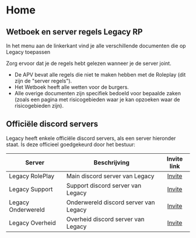# Home

## Wetboek en server regels Legacy RP

In het menu aan de linkerkant vind je alle verschillende documenten die op Legacy toepassen

Zorg ervoor dat je de regels hebt gelezen wanneer je de server joint.

- De APV bevat alle regels die niet te maken hebben met de Roleplay (dit zijn de "server regels").
- Het Wetboek heeft alle wetten voor de burgers.
- Alle overige documenten zijn specifiek bedoeld voor bepaalde zaken (zoals een pagina met risicogebieden waar je kan opzoeken waar de risicogebieden zijn).

## Officiële discord servers

Legacy heeft enkele officiële discord servers, als een server hieronder staat. Is deze officieel goedgekeurd door het bestuur:

| Server | Beschrijving | Invite link |
|---|---|:---:|
|Legacy RolePlay| Main discord server van Legacy | [Invite](https://discord.gg/legacynl) |
|Legacy Support| Support discord server van Legacy | [Invite](https://discord.gg/CwqQGDWRhN) |
|Legacy Onderwereld| Onderwereld discord server van Legacy | [Invite](https://discord.gg/gm2eerEgYP) |
|Legacy Overheid| Overheid discord server van Legacy | [Invite](https://discord.gg/nWctGE3vy7) |

